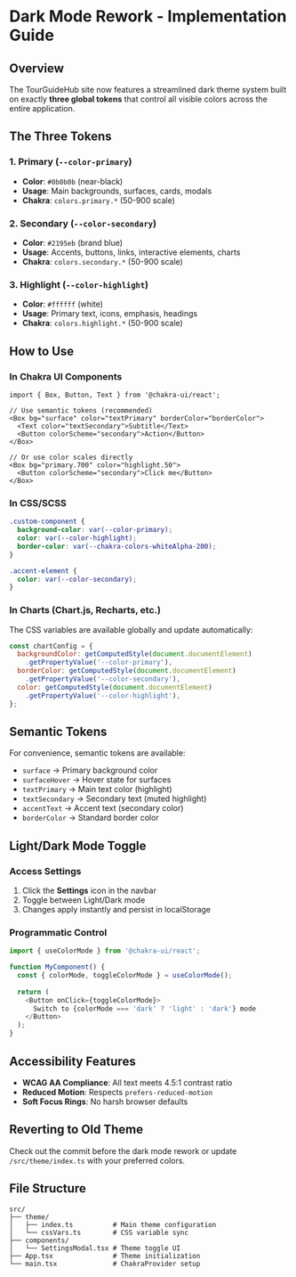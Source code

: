# Dark Mode Rework - Implementation Guide

## Overview

The TourGuideHub site now features a streamlined dark theme system built on exactly **three global tokens** that control all visible colors across the entire application.

## The Three Tokens

### 1. **Primary** (`--color-primary`)
- **Color**: `#0b0b0b` (near-black)
- **Usage**: Main backgrounds, surfaces, cards, modals
- **Chakra**: `colors.primary.*` (50-900 scale)

### 2. **Secondary** (`--color-secondary`)
- **Color**: `#2195eb` (brand blue)
- **Usage**: Accents, buttons, links, interactive elements, charts
- **Chakra**: `colors.secondary.*` (50-900 scale)

### 3. **Highlight** (`--color-highlight`)
- **Color**: `#ffffff` (white)
- **Usage**: Primary text, icons, emphasis, headings
- **Chakra**: `colors.highlight.*` (50-900 scale)

## How to Use

### In Chakra UI Components

```tsx
import { Box, Button, Text } from '@chakra-ui/react';

// Use semantic tokens (recommended)
<Box bg="surface" color="textPrimary" borderColor="borderColor">
  <Text color="textSecondary">Subtitle</Text>
  <Button colorScheme="secondary">Action</Button>
</Box>

// Or use color scales directly
<Box bg="primary.700" color="highlight.50">
  <Button colorScheme="secondary">Click me</Button>
</Box>
```

### In CSS/SCSS

```css
.custom-component {
  background-color: var(--color-primary);
  color: var(--color-highlight);
  border-color: var(--chakra-colors-whiteAlpha-200);
}

.accent-element {
  color: var(--color-secondary);
}
```

### In Charts (Chart.js, Recharts, etc.)

The CSS variables are available globally and update automatically:

```javascript
const chartConfig = {
  backgroundColor: getComputedStyle(document.documentElement)
    .getPropertyValue('--color-primary'),
  borderColor: getComputedStyle(document.documentElement)
    .getPropertyValue('--color-secondary'),
  color: getComputedStyle(document.documentElement)
    .getPropertyValue('--color-highlight'),
};
```

## Semantic Tokens

For convenience, semantic tokens are available:

- `surface` → Primary background color
- `surfaceHover` → Hover state for surfaces
- `textPrimary` → Main text color (highlight)
- `textSecondary` → Secondary text (muted highlight)
- `accentText` → Accent text (secondary color)
- `borderColor` → Standard border color

## Light/Dark Mode Toggle

### Access Settings

1. Click the **Settings** icon in the navbar
2. Toggle between Light/Dark mode
3. Changes apply instantly and persist in localStorage

### Programmatic Control

```typescript
import { useColorMode } from '@chakra-ui/react';

function MyComponent() {
  const { colorMode, toggleColorMode } = useColorMode();
  
  return (
    <Button onClick={toggleColorMode}>
      Switch to {colorMode === 'dark' ? 'light' : 'dark'} mode
    </Button>
  );
}
```

## Accessibility Features

- **WCAG AA Compliance**: All text meets 4.5:1 contrast ratio
- **Reduced Motion**: Respects `prefers-reduced-motion`
- **Soft Focus Rings**: No harsh browser defaults

## Reverting to Old Theme

Check out the commit before the dark mode rework or update `/src/theme/index.ts` with your preferred colors.

## File Structure

```
src/
├── theme/
│   ├── index.ts          # Main theme configuration
│   └── cssVars.ts        # CSS variable sync
├── components/
│   └── SettingsModal.tsx # Theme toggle UI
├── App.tsx               # Theme initialization
└── main.tsx              # ChakraProvider setup
```
